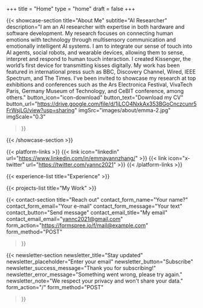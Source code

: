 +++
title =  "Home"
type = "home"
draft = false
+++

{{< showcase-section
    title="About Me"
    subtitle="AI Researcher"
    description="I am an AI researcher with expertise in both hardware and software development. My research focuses on connecting human emotions with technology through multisensory communication and emotionally intelligent AI systems. I am to integrate our sense of touch into AI agents, social robots, and wearable devices, allowing them to sense, interpret and respond to human touch interaction. I created <emph>Kissenger</emph>, the world’s first device for transmitting kisses digitally. My work has been featured in international press such as BBC, Discovery Channel, Wired, IEEE Spectrum, and The Times. I've been invited to showcase my research at top exhibitions and conferences such as the Ars Electronica Festival, VivaTech Paris, Germany Museum of Technology, and CeBIT conference, among others."
    button_icon="icon-download"
    button_text="Download my CV"
    button_url="https://drive.google.com/file/d/1jLCO4NxkAx353BGoCnczcunr5FrWsjLG/view?usp=sharing"
    imgSrc="images/about/emma-2.jpg"
    imgScale="0.3"
 >}}

{{< /showcase-section >}} 

 {{< platform-links >}}
    {{< link icon="linkedin" url="https://www.linkedin.com/in/emmayannzhang/" >}}
    {{< link icon="x-twitter" url="https://twitter.com/yannc2021" >}}
{{< /platform-links >}}

<div class="container">
{{< experience-list title="Experience" >}}
</div>

{{< projects-list
    title="My Work" >}} 

{{< contact-section
    title="Reach out" 
    contact_form_name="Your name?"
    contact_form_email="Your e-mail"
    contact_form_message="Your text"
    contact_button="Send message"
    contact_email_title="My email"
    contact_email_email="yannc2021@gmail.com"
    form_action="https://formspree.io/f/mail@example.com"
    form_method="POST"
>}}


{{< newsletter-section 
    newsletter_title="Stay updated"
    newsletter_placeholder="Enter your email"
    newsletter_button="Subscribe"
    newsletter_success_message="Thank you for subscribing!"
    newsletter_error_message="Something went wrong, please try again."
    newsletter_note="We respect your privacy and won't share your data."
    form_action="/"
    form_method="POST"
>}}
